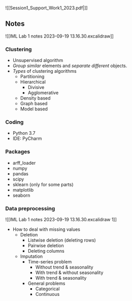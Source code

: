 ![[Session1_Support_Work1_2023.pdf|]]

## Notes

![[IML Lab 1 notes 2023-09-19 13.16.30.excalidraw]]

### Clustering
- Unsupervised algorithm
- *Group similar* elements and *separate different* objects.
- *Types* of clustering algorithms
	- Partitioning
	- Hierarchical
		- Divisive
		- Agglomerative
	- Density based
	- Graph based
	- Model based
### Coding
- Python 3.7
- IDE: PyCharm
### Packages
 - arff_loader
  - numpy 
  - pandas 
  - scipy 
  - sklearn (only for some parts) 
  - matplotlib 
  - seaborn
### Data preprocessing

![[IML Lab 1 notes 2023-09-19 13.16.30.excalidraw 1]]

- How to deal with missing values
	- Deletion
		- Listwise deletion (deleting rows)
		- Pairwise deletion
		- Deleting columns
	- Imputation
		- Time-series problem
			- Without trend & seasonality
			- With trend & without seasonality
			- With trend & seasonality
		- General problems
			- Categorical 
			- Continuous







